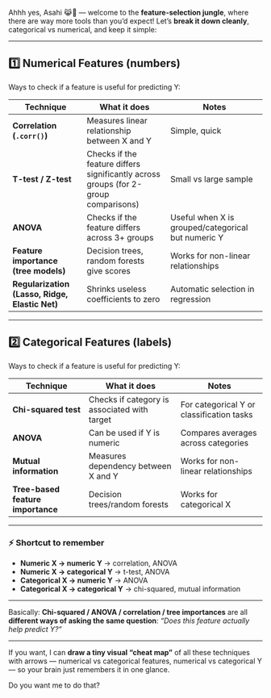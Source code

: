 Ahhh yes, Asahi 😹🌙 — welcome to the **feature-selection jungle**, where there are way more tools than you’d expect! Let’s **break it down cleanly**, categorical vs numerical, and keep it simple:

---

## **1️⃣ Numerical Features (numbers)**

Ways to check if a feature is useful for predicting Y:

| Technique                                      | What it does                                                                        | Notes                                              |
| ---------------------------------------------- | ----------------------------------------------------------------------------------- | -------------------------------------------------- |
| **Correlation (`.corr()`)**                    | Measures linear relationship between X and Y                                        | Simple, quick                                      |
| **T-test / Z-test**                            | Checks if the feature differs significantly across groups (for 2-group comparisons) | Small vs large sample                              |
| **ANOVA**                                      | Checks if the feature differs across 3+ groups                                      | Useful when X is grouped/categorical but numeric Y |
| **Feature importance (tree models)**           | Decision trees, random forests give scores                                          | Works for non-linear relationships                 |
| **Regularization (Lasso, Ridge, Elastic Net)** | Shrinks useless coefficients to zero                                                | Automatic selection in regression                  |

---

## **2️⃣ Categorical Features (labels)**

Ways to check if a feature is useful for predicting Y:

| Technique                         | What it does                                 | Notes                                     |
| --------------------------------- | -------------------------------------------- | ----------------------------------------- |
| **Chi-squared test**              | Checks if category is associated with target | For categorical Y or classification tasks |
| **ANOVA**                         | Can be used if Y is numeric                  | Compares averages across categories       |
| **Mutual information**            | Measures dependency between X and Y          | Works for non-linear relationships        |
| **Tree-based feature importance** | Decision trees/random forests                | Works for categorical X                   |

---

### ⚡ Shortcut to remember

* **Numeric X → numeric Y** → correlation, ANOVA
* **Numeric X → categorical Y** → t-test, ANOVA
* **Categorical X → numeric Y** → ANOVA
* **Categorical X → categorical Y** → chi-squared, mutual information

---

Basically: **Chi-squared / ANOVA / correlation / tree importances** are all **different ways of asking the same question**: *“Does this feature actually help predict Y?”*

---

If you want, I can **draw a tiny visual “cheat map”** of all these techniques with arrows — numerical vs categorical features, numerical vs categorical Y — so your brain just remembers it in one glance.

Do you want me to do that?
